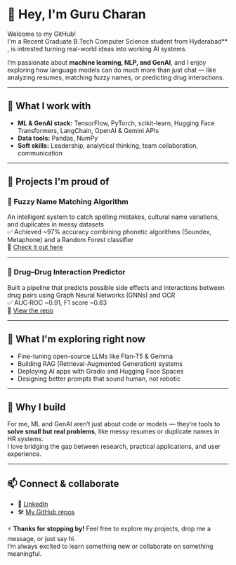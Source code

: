 # 👋 Hey, I'm Guru Charan

Welcome to my GitHub!  
I'm a Recent Graduate B.Tech Computer Science student from Hyderabad** , is intrested turning real-world ideas into working AI systems.

I’m passionate about **machine learning, NLP, and GenAI**, and I enjoy exploring how language models can do much more than just chat — like analyzing resumes, matching fuzzy names, or predicting drug interactions.

---

## 🧰 What I work with

- **ML & GenAI stack:** TensorFlow, PyTorch, scikit-learn, Hugging Face Transformers, LangChain, OpenAI & Gemini APIs
- **Data tools:** Pandas, NumPy
- **Soft skills:** Leadership, analytical thinking, team collaboration, communication

---

## 🌟 Projects I'm proud of

### 🧠 Fuzzy Name Matching Algorithm
An intelligent system to catch spelling mistakes, cultural name variations, and duplicates in messy datasets  
✅ Achieved ~97% accuracy combining phonetic algorithms (Soundex, Metaphone) and a Random Forest classifier  
🔗 [Check it out here](https://github.com/Gurucharan81/fuzzynamematching-using-random-forest)

---

### 💊 Drug–Drug Interaction Predictor
Built a pipeline that predicts possible side effects and interactions between drug pairs using Graph Neural Networks (GNNs) and OCR  
✅ AUC‑ROC ~0.91, F1 score ~0.83  
🔗 [View the repo](https://github.com/Gurucharan81/drug-drug-interaction-prediction-using-gnn-and-ocr)

---

## 🌱 What I'm exploring right now

- Fine-tuning open-source LLMs like Flan‑T5 & Gemma
- Building RAG (Retrieval-Augmented Generation) systems
- Deploying AI apps with Gradio and Hugging Face Spaces
- Designing better prompts that sound human, not robotic

---

## 📌 Why I build
For me, ML and GenAI aren’t just about code or models — they’re tools to **solve small but real problems**, like messy resumes or duplicate names in HR systems.  
I love bridging the gap between research, practical applications, and user experience.

---

## 📫 Connect & collaborate

- 📘 [LinkedIn](https://www.linkedin.com/in/guru-charan-matam-4b80b72a6)
- 🛠️ [My GitHub repos](https://github.com/Gurucharan81)

⚡ **Thanks for stopping by!** Feel free to explore my projects, drop me a message, or just say hi.  
I’m always excited to learn something new or collaborate on something meaningful.
